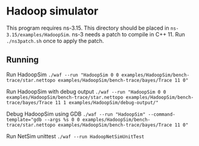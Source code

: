 # Hadoop simulator

This program requires ns-3.15. This directory should be placed in `ns-3.15/examples/HadoopSim`.
ns-3 needs a patch to compile in C++ 11. Run `./ns3patch.sh` once to apply the patch.

## Running

Run HadoopSim
`./waf --run "HadoopSim 0 0 examples/HadoopSim/bench-trace/star.nettopo examples/HadoopSim/bench-trace/bayes/Trace 11 0"`

Run HadoopSim with debug output
`./waf --run "HadoopSim 0 0 examples/HadoopSim/bench-trace/star.nettopo examples/HadoopSim/bench-trace/bayes/Trace 11 1 examples/HadoopSim/debug-output/"`

Debug HadoopSim using GDB
`./waf --run "HadoopSim" --command-template="gdb --args %s 0 0 examples/HadoopSim/bench-trace/star.nettopo examples/HadoopSim/bench-trace/bayes/Trace 11 0"`

Run NetSim unittest
`./waf --run HadoopNetSimUnitTest`

